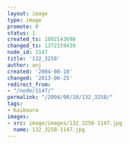 ```yaml
---
layout: image
type: image
promote: 0
status: 1
created_ts: 1092143698
changed_ts: 1372159439
node_id: 1147
title: '132_3258'
author: anj
created: '2004-08-10'
changed: '2013-06-25'
redirect_from:
- "/node/1147/"
permalink: "/2004/08/10/132_3258/"
tags:
- Kaikoura
images:
- src: image/images/132_3258-1147.jpg
  name: 132_3258-1147.jpg
---
```


